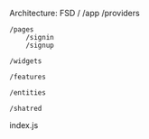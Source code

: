 Architecture: FSD
/
    /app
        /providers
    
    /pages
        /signin
        /signup

    /widgets

    /features

    /entities

    /shatred

index.js
